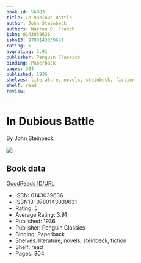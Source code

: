 ```yaml
---
book id: 56083
title: In Dubious Battle
author: John Steinbeck
authors: Warren G. French
isbn: 0143039636
isbn13: 9780143039631
rating: 5
avgrating: 3.91
publisher: Penguin Classics
binding: Paperback
pages: 304
published: 1936
shelves: literature, novels, steinbeck, fiction
shelf: read
review: 
---
```


# In Dubious Battle

By John Steinbeck

![](https://i.gr-assets.com/images/S/compressed.photo.goodreads.com/books/1394742698l/56083.jpg)

## Book data

[GoodReads ID/URL](https://www.goodreads.com/book/show/56083)

- ISBN: 0143039636
- ISBN13: 9780143039631
- Rating: 5
- Average Rating: 3.91
- Published: 1936
- Publisher: Penguin Classics
- Binding: Paperback
- Shelves: literature, novels, steinbeck, fiction
- Shelf: read
- Pages: 304

